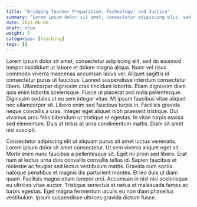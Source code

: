 ```yaml
---
title: "Bridging Teacher Preparation, Technology, and Justice"
summary: "Lorem ipsum dolor sit amet, consectetur adipiscing elit, sed do eiusmod tempor incididunt ut labore et dolore magna aliqua."
date: 2022-06-06
draft: true
weight: 5
categories: [teaching]
tags: []
---
```


Lorem ipsum dolor sit amet, consectetur adipiscing elit, sed do eiusmod tempor incididunt ut labore et dolore magna aliqua. Nunc vel risus commodo viverra maecenas accumsan lacus vel. Aliquet sagittis id consectetur purus ut faucibus. Laoreet suspendisse interdum consectetur libero. Ullamcorper dignissim cras tincidunt lobortis. Etiam dignissim diam quis enim lobortis scelerisque. Fusce ut placerat orci nulla pellentesque. Dignissim sodales ut eu sem integer vitae. Mi ipsum faucibus vitae aliquet nec ullamcorper sit. Libero enim sed faucibus turpis in. Facilisis gravida neque convallis a cras. Integer eget aliquet nibh praesent tristique. Dui vivamus arcu felis bibendum ut tristique et egestas. In vitae turpis massa sed elementum. Duis at tellus at urna condimentum mattis. Diam sit amet nisl suscipit.

Consectetur adipiscing elit ut aliquam purus sit amet luctus venenatis. Lorem ipsum dolor sit amet consectetur. Ut sem viverra aliquet eget sit. Morbi enim nunc faucibus a pellentesque sit. Eget mi proin sed libero. Erat nam at lectus urna duis convallis convallis tellus id. Sapien faucibus et molestie ac feugiat sed lectus vestibulum mattis. Gravida cum sociis natoque penatibus et magnis dis parturient montes. Et leo duis ut diam quam. Facilisis magna etiam tempor orci. Accumsan in nisl nisi scelerisque eu ultrices vitae auctor. Tristique senectus et netus et malesuada fames ac turpis egestas. Eget magna fermentum iaculis eu non diam phasellus vestibulum. Ipsum suspendisse ultrices gravida dictum fusce.

